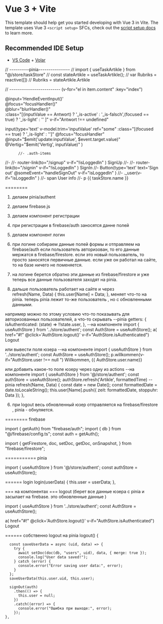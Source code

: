 # Vue 3 + Vite

This template should help get you started developing with Vue 3 in Vite. The template uses Vue 3 `<script setup>` SFCs, check out the [script setup docs](https://v3.vuejs.org/api/sfc-script-setup.html#sfc-script-setup) to learn more.

## Recommended IDE Setup

- [VS Code](https://code.visualstudio.com/) + [Volar](https://marketplace.visualstudio.com/items?itemName=Vue.volar)

// ----------pinia----------------
// import { useTaskArtikle } from "@/store/taskStore"
// const stateArtikle = useTaskArtikle();
// var Rubriks = reactive([])
// Rubriks = stateArtikle.Artikle

// --------------------------
(v-for="el in item.content" :key="index")

@input='HendleEventInput()'  
@focus="focusHandler()"  
@blur="blurHandler()"  
:class="[(inputValue == Antwort) ? '_is-active' : '_is-falsch',(focused == true) ? '_is-light' : '' ]"
v-if="Antwort !== undefined"

input(type='text' v-model.trim='inputValue' ref="some" :class="[(focused == true) ? '_is-light' : '']" @focus="focusHandler" @input="$emit('update:inputValue', $event.target.value)" @Vertig="$emit('Vertig', inputValue)" )

          //- .auth-items

//- //- router-link(to="/signup" v-if="!isLoggedIn" ) SignUp
//- //- router-link(to="/signin" v-if="!isLoggedIn" ) SignIn
//- Button(type='text' text='Sign out' @someEvent="handleSignOut" v-if="isLoggedIn" )
//- .\_user(v-if="isLoggedIn" )
//- span User info
//- p {{ taskStore.name }}

========

1. делаем pinia/authent
1. делаем firebase.js
1. делаем компонент регистрации
1. при регистрации в firebase/auth заносятся данне полей
1. делаем компонент логин
1. при логине собираем данные полей формы и отправляем на firebase/auth если пользователь авторизован, то его данные мержатся в firebase/firestore. если это новый пользователь, то просто заносятся первичные данные. если уже он работал на сайте, то на базе ничего не поменяется.
1. на логине берется обратно эти данные из firebase/firestore и уже теперь все данные пользователя заходят на pinia.

1. дальше пользователь работает на сайте и через  
   refresh(Name, Data) {
   this.user[Name] = Data;
   },
   меняет что-то на pinia. теперь pinia лежит то-же пользователь , но с обновленными данными.

например можно по этому условию что-то показывать для авторизованных пользователей, а что-то скрывать
--pinia
getters: {
isAuthenticated: (state) => !!state.user,
},
--на компоненте
import { useAuthStore } from '../store/authent';
const AuthStore = useAuthStore();
a( href="#!" @click='AuthStore.logout()' v-if="AuthStore.isAuthenticated") Logout

или вывести поля юзера
--на компоненте
import { useAuthStore } from '../store/authent';
const AuthStore = useAuthStore();
p.willkommen(v-if="AuthStore.user !== null ") Willkommen, {{ AuthStore.user.name}}

или добавить какое-то поле юзеру через одну из actions
--на компоненте
import { useAuthStore } from '@/store/authent';
const authStore = useAuthStore();
authStore.refresh('Artikle', formattedTime)
--pinia
refresh(Name, Data) {
const date = new Date();
const formattedDate = date.toLocaleString();
this.user[Name].push({ zeit: formattedDate, stoppuhr: Data });
},

6. при logout весь обновленный юзер отправляется на firebase/firestore , pinia - обнуляется.

======== firebase

import { getAuth} from "firebase/auth";
import { db } from "@/firebase/config.ts";
const auth = getAuth();

import {
getFirestore,
doc,
setDoc,
getDoc,
onSnapshot,
} from "firebase/firestore";

=========== pinia

import { useAuthStore } from '@/store/authent';
const authStore = useAuthStore();

====== login
login(userData) {
this.user = userData;
},

=== на компонентах === logout (берет все данные юзера с pinia и засылает на firebase. это обновленные данные )

import { useAuthStore } from '../store/authent';
const AuthStore = useAuthStore();

a( href="#!" @click='AuthStore.logout()' v-if="AuthStore.isAuthenticated") Logout

====== собственно logout на pinia
logout() {

      const saveUserData = async (uid, data) => {
        try {
          await setDoc(doc(db, "users", uid), data, { merge: true });
          console.log("User data saved!");
        } catch (error) {
          console.error("Error saving user data:", error);
        }
      };
      saveUserData(this.user.uid, this.user);

      signOut(auth)
        .then(() => {
          this.user = null;
        })
        .catch((error) => {
          console.error("Ошибка при выходе:", error);
        });
    },
